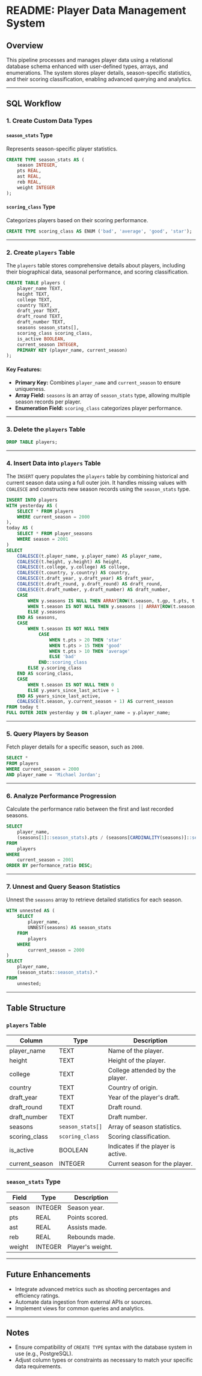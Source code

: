 # README: Player Data Management System

## Overview

This pipeline processes and manages player data using a relational database schema enhanced with user-defined types, arrays, and enumerations. The system stores player details, season-specific statistics, and their scoring classification, enabling advanced querying and analytics.

---

## SQL Workflow

### 1. **Create Custom Data Types**

#### **`season_stats` Type**
Represents season-specific player statistics.

```sql
CREATE TYPE season_stats AS (
    season INTEGER,
    pts REAL,
    ast REAL,
    reb REAL,
    weight INTEGER
);
```

#### **`scoring_class` Type**
Categorizes players based on their scoring performance.

```sql
CREATE TYPE scoring_class AS ENUM ('bad', 'average', 'good', 'star');
```

---

### 2. **Create `players` Table**

The `players` table stores comprehensive details about players, including their biographical data, seasonal performance, and scoring classification.

```sql
CREATE TABLE players (
    player_name TEXT,
    height TEXT,
    college TEXT,
    country TEXT,
    draft_year TEXT,
    draft_round TEXT,
    draft_number TEXT,
    seasons season_stats[],
    scoring_class scoring_class,
    is_active BOOLEAN,
    current_season INTEGER,
    PRIMARY KEY (player_name, current_season)
);
```

#### Key Features:
- **Primary Key:** Combines `player_name` and `current_season` to ensure uniqueness.
- **Array Field:** `seasons` is an array of `season_stats` type, allowing multiple season records per player.
- **Enumeration Field:** `scoring_class` categorizes player performance.

---

### 3. **Delete the `players` Table**

```sql
DROP TABLE players;
```

---

### 4. **Insert Data into `players` Table**

The `INSERT` query populates the `players` table by combining historical and current season data using a full outer join. It handles missing values with `COALESCE` and constructs new season records using the `season_stats` type.

```sql
INSERT INTO players
WITH yesterday AS (
    SELECT * FROM players
    WHERE current_season = 2000
),
today AS (
    SELECT * FROM player_seasons
    WHERE season = 2001
)
SELECT
    COALESCE(t.player_name, y.player_name) AS player_name,
    COALESCE(t.height, y.height) AS height,
    COALESCE(t.college, y.college) AS college,
    COALESCE(t.country, y.country) AS country,
    COALESCE(t.draft_year, y.draft_year) AS draft_year,
    COALESCE(t.draft_round, y.draft_round) AS draft_round,
    COALESCE(t.draft_number, y.draft_number) AS draft_number,
    CASE
        WHEN y.seasons IS NULL THEN ARRAY[ROW(t.season, t.gp, t.pts, t.reb, t.ast)::season_stats]
        WHEN t.season IS NOT NULL THEN y.seasons || ARRAY[ROW(t.season, t.gp, t.pts, t.reb, t.ast)::season_stats]
        ELSE y.seasons
    END AS seasons,
    CASE
        WHEN t.season IS NOT NULL THEN 
            CASE
                WHEN t.pts > 20 THEN 'star'
                WHEN t.pts > 15 THEN 'good'
                WHEN t.pts > 10 THEN 'average'
                ELSE 'bad'
            END::scoring_class
        ELSE y.scoring_class
    END AS scoring_class,
    CASE
        WHEN t.season IS NOT NULL THEN 0
        ELSE y.years_since_last_active + 1
    END AS years_since_last_active,
    COALESCE(t.season, y.current_season + 1) AS current_season
FROM today t
FULL OUTER JOIN yesterday y ON t.player_name = y.player_name;
```

---

### 5. **Query Players by Season**

Fetch player details for a specific season, such as `2000`.

```sql
SELECT * 
FROM players
WHERE current_season = 2000 
AND player_name = 'Michael Jordan';
```

---

### 6. **Analyze Performance Progression**

Calculate the performance ratio between the first and last recorded seasons.

```sql
SELECT
    player_name,
    (seasons[1]::season_stats).pts / (seasons[CARDINALITY(seasons)]::season_stats).pts AS performance_ratio
FROM
    players
WHERE
    current_season = 2001
ORDER BY performance_ratio DESC;
```

---

### 7. **Unnest and Query Season Statistics**

Unnest the `seasons` array to retrieve detailed statistics for each season.

```sql
WITH unnested AS (
    SELECT
        player_name,
        UNNEST(seasons) AS season_stats
    FROM
        players
    WHERE
        current_season = 2000
)
SELECT
    player_name,
    (season_stats::season_stats).*
FROM
    unnested;
```

---

## Table Structure

### **`players` Table**

| Column              | Type              | Description                                   |
|----------------------|-------------------|-----------------------------------------------|
| player_name          | TEXT              | Name of the player.                          |
| height               | TEXT              | Height of the player.                        |
| college              | TEXT              | College attended by the player.              |
| country              | TEXT              | Country of origin.                           |
| draft_year           | TEXT              | Year of the player's draft.                  |
| draft_round          | TEXT              | Draft round.                                 |
| draft_number         | TEXT              | Draft number.                                |
| seasons              | `season_stats[]`  | Array of season statistics.                  |
| scoring_class        | `scoring_class`   | Scoring classification.                      |
| is_active            | BOOLEAN           | Indicates if the player is active.           |
| current_season       | INTEGER           | Current season for the player.               |

### **`season_stats` Type**

| Field    | Type    | Description                     |
|----------|---------|---------------------------------|
| season   | INTEGER | Season year.                   |
| pts      | REAL    | Points scored.                 |
| ast      | REAL    | Assists made.                  |
| reb      | REAL    | Rebounds made.                 |
| weight   | INTEGER | Player's weight.               |

---

## Future Enhancements
- Integrate advanced metrics such as shooting percentages and efficiency ratings.
- Automate data ingestion from external APIs or sources.
- Implement views for common queries and analytics.

---

## Notes
- Ensure compatibility of `CREATE TYPE` syntax with the database system in use (e.g., PostgreSQL).
- Adjust column types or constraints as necessary to match your specific data requirements.
